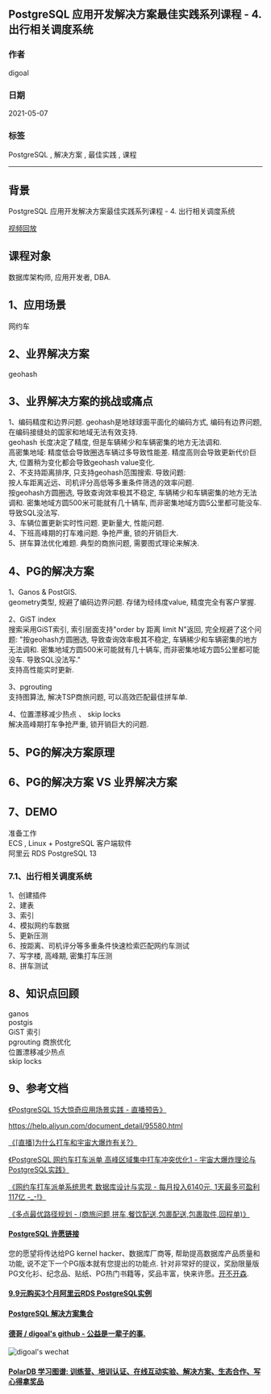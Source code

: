 ## PostgreSQL 应用开发解决方案最佳实践系列课程 - 4. 出行相关调度系统       
          
### 作者          
digoal          
          
### 日期          
2021-05-07           
          
### 标签          
PostgreSQL , 解决方案 , 最佳实践 , 课程           
          
----          
          
## 背景          
        
PostgreSQL 应用开发解决方案最佳实践系列课程 - 4. 出行相关调度系统     
          
[视频回放](xx)        
        
## 课程对象          
数据库架构师, 应用开发者, DBA.           
          
## 1、应用场景          
          
网约车  
          
## 2、业界解决方案          
  
geohash  
     
## 3、业界解决方案的挑战或痛点          
  
1、编码精度和边界问题. geohash是地球球面平面化的编码方式, 编码有边界问题, 在编码接缝处的国家和地域无法有效支持.   
geohash 长度决定了精度, 但是车辆稀少和车辆密集的地方无法调和.   
高密集地域: 精度低会导致圈选车辆过多导致性能差. 精度高则会导致更新代价巨大, 位置稍为变化都会导致geohash value变化.   
2、不支持距离排序, 只支持geohash范围搜索. 导致问题:   
按人车距离近远、司机评分高低等多重条件筛选的效率问题.    
按geohash方圆圈选, 导致查询效率极其不稳定, 车辆稀少和车辆密集的地方无法调和. 密集地域方圆500米可能就有几十辆车, 而非密集地域方圆5公里都可能没车. 导致SQL没法写.   
3、车辆位置更新实时性问题. 更新量大, 性能问题.   
4、下班高峰期的打车难问题. 争抢严重, 锁的开销巨大.   
5、拼车算法优化难题. 典型的商旅问题, 需要图式理论来解决.   
  
          
## 4、PG的解决方案          
          
1、Ganos & PostGIS.   
geometry类型, 规避了编码边界问题. 存储为经纬度value, 精度完全有客户掌握.   
  
2、GiST index  
搜索采用GiST索引, 索引层面支持"order by 距离 limit N"返回, 完全规避了这个问题: "按geohash方圆圈选, 导致查询效率极其不稳定, 车辆稀少和车辆密集的地方无法调和. 密集地域方圆500米可能就有几十辆车, 而非密集地域方圆5公里都可能没车. 导致SQL没法写."   
支持高性能实时更新.  
  
3、pgrouting  
支持图算法, 解决TSP商旅问题, 可以高效匹配最佳拼车单.   
  
4、位置漂移减少热点 、 skip locks   
解决高峰期打车争抢严重, 锁开销巨大的问题.   
          
## 5、PG的解决方案原理          
  
          
## 6、PG的解决方案 VS 业界解决方案          
  
     
    
## 7、DEMO          
          
准备工作          
ECS , Linux + PostgreSQL 客户端软件          
阿里云 RDS PostgreSQL 13   
    
          
### 7.1、出行相关调度系统       
      
1、创建插件  
2、建表  
3、索引  
4、模拟网约车数据  
5、更新压测  
6、按距离、司机评分等多重条件快速检索匹配网约车测试  
7、写字楼, 高峰期, 密集打车压测  
8、拼车测试  
  
          
## 8、知识点回顾          
          
ganos  
postgis  
GiST 索引  
pgrouting 商旅优化  
位置漂移减少热点  
skip locks  
          
## 9、参考文档          
[《PostgreSQL 15大惊奇应用场景实践 - 直播预告》](../202009/20200903_02.md)          
      
https://help.aliyun.com/document_detail/95580.html    
    
[《[直播]为什么打车和宇宙大爆炸有关?》](../202009/20200926_02.md)    
  
[《PostgreSQL 网约车打车派单 高峰区域集中打车冲突优化1 - 宇宙大爆炸理论与PostgreSQL实践》](../201804/20180416_02.md)    
  
[《网约车打车派单系统思考 数据库设计与实现 - 每月投入6140元, 1天最多可盈利117亿  -_-!》](../201804/20180414_03.md)    
  
[《多点最优路径规划 - (商旅问题,拼车,餐饮配送,包裹配送,包裹取件,回程单)》](../201704/20170409_01.md)   
  
  
#### [PostgreSQL 许愿链接](https://github.com/digoal/blog/issues/76 "269ac3d1c492e938c0191101c7238216")
您的愿望将传达给PG kernel hacker、数据库厂商等, 帮助提高数据库产品质量和功能, 说不定下一个PG版本就有您提出的功能点. 针对非常好的提议，奖励限量版PG文化衫、纪念品、贴纸、PG热门书籍等，奖品丰富，快来许愿。[开不开森](https://github.com/digoal/blog/issues/76 "269ac3d1c492e938c0191101c7238216").  
  
  
#### [9.9元购买3个月阿里云RDS PostgreSQL实例](https://www.aliyun.com/database/postgresqlactivity "57258f76c37864c6e6d23383d05714ea")
  
  
#### [PostgreSQL 解决方案集合](https://yq.aliyun.com/topic/118 "40cff096e9ed7122c512b35d8561d9c8")
  
  
#### [德哥 / digoal's github - 公益是一辈子的事.](https://github.com/digoal/blog/blob/master/README.md "22709685feb7cab07d30f30387f0a9ae")
  
  
![digoal's wechat](../pic/digoal_weixin.jpg "f7ad92eeba24523fd47a6e1a0e691b59")
  
  
#### [PolarDB 学习图谱: 训练营、培训认证、在线互动实验、解决方案、生态合作、写心得拿奖品](https://www.aliyun.com/database/openpolardb/activity "8642f60e04ed0c814bf9cb9677976bd4")
  
